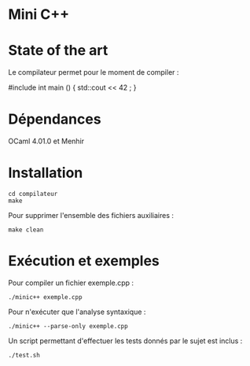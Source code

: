 Mini C++
===========
State of the art
==========

Le compilateur permet pour le moment de compiler :

#include <iostream>
int main () {
  std::cout << 42 ;
}


Dépendances
===========

OCaml 4.01.0 et Menhir

Installation
===========

    cd compilateur
    make

Pour supprimer l'ensemble des fichiers auxiliaires :

    make clean

Exécution et exemples
===========

Pour compiler un fichier exemple.cpp :

    ./minic++ exemple.cpp

Pour n'exécuter que l'analyse syntaxique :

    ./minic++ --parse-only exemple.cpp

Un script permettant d'effectuer les tests donnés par le sujet est inclus :

    ./test.sh
